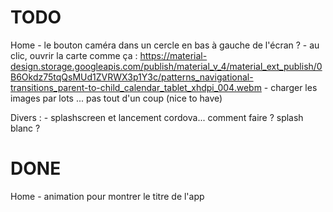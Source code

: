 # TODO

Home
	- le bouton caméra dans un cercle en bas à gauche de l'écran ? 
	- au clic, ouvrir la carte comme ça : https://material-design.storage.googleapis.com/publish/material_v_4/material_ext_publish/0B6Okdz75tqQsMUd1ZVRWX3p1Y3c/patterns_navigational-transitions_parent-to-child_calendar_tablet_xhdpi_004.webm
	- charger les images par lots ... pas tout d'un coup (nice to have)


Divers :
	- splashscreen et lancement cordova... comment faire ? splash blanc ?



# DONE

Home
	- animation pour montrer le titre de l'app